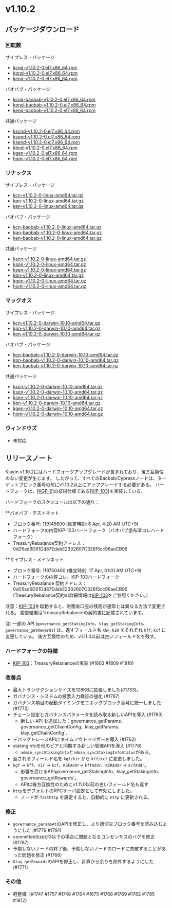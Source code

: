 # v1.10.2

## パッケージダウンロード

### 回転数<a id="rpm"></a>

サイプレス・パッケージ

- [kcnd-v1.10.2-0.el7.x86_64.rpm](https://packages.klaytn.net/klaytn/v1.10.2/kcnd-v1.10.2-0.el7.x86_64.rpm)
- [kpnd-v1.10.2-0.el7.x86_64.rpm](https://packages.klaytn.net/klaytn/v1.10.2/kpnd-v1.10.2-0.el7.x86_64.rpm)
- [kend-v1.10.2-0.el7.x86_64.rpm](https://packages.klaytn.net/klaytn/v1.10.2/kend-v1.10.2-0.el7.x86_64.rpm)

バオバブ・パッケージ

- [kcnd-baobab-v1.10.2-0.el7.x86_64.rpm](https://packages.klaytn.net/klaytn/v1.10.2/kcnd-baobab-v1.10.2-0.el7.x86_64.rpm)
- [kpnd-baobab-v1.10.2-0.el7.x86_64.rpm](https://packages.klaytn.net/klaytn/v1.10.2/kpnd-baobab-v1.10.2-0.el7.x86_64.rpm)
- [kend-baobab-v1.10.2-0.el7.x86_64.rpm](https://packages.klaytn.net/klaytn/v1.10.2/kend-baobab-v1.10.2-0.el7.x86_64.rpm)

共通パッケージ

- [kscnd-v1.10.2-0.el7.x86_64.rpm](https://packages.klaytn.net/klaytn/v1.10.2/kscnd-v1.10.2-0.el7.x86_64.rpm)
- [kspnd-v1.10.2-0.el7.x86_64.rpm](https://packages.klaytn.net/klaytn/v1.10.2/kspnd-v1.10.2-0.el7.x86_64.rpm)
- [ksend-v1.10.2-0.el7.x86_64.rpm](https://packages.klaytn.net/klaytn/v1.10.2/ksend-v1.10.2-0.el7.x86_64.rpm)
- [kbnd-v1.10.2-0.el7.x86_64.rpm](https://packages.klaytn.net/klaytn/v1.10.2/kbnd-v1.10.2-0.el7.x86_64.rpm)
- [kgen-v1.10.2-0.el7.x86_64.rpm](https://packages.klaytn.net/klaytn/v1.10.2/kgen-v1.10.2-0.el7.x86_64.rpm)
- [homi-v1.10.2-0.el7.x86_64.rpm](https://packages.klaytn.net/klaytn/v1.10.2/homi-v1.10.2-0.el7.x86_64.rpm)

### リナックス<a id="linux"></a>

サイプレス・パッケージ

- [kcn-v1.10.2-0-linux-amd64.tar.gz](https://packages.klaytn.net/klaytn/v1.10.2/kcn-v1.10.2-0-linux-amd64.tar.gz)
- [kpn-v1.10.2-0-linux-amd64.tar.gz](https://packages.klaytn.net/klaytn/v1.10.2/kpn-v1.10.2-0-linux-amd64.tar.gz)
- [ken-v1.10.2-0-linux-amd64.tar.gz](https://packages.klaytn.net/klaytn/v1.10.2/ken-v1.10.2-0-linux-amd64.tar.gz)

バオバブ・パッケージ

- [kcn-baobab-v1.10.2-0-linux-amd64.tar.gz](https://packages.klaytn.net/klaytn/v1.10.2/kcn-baobab-v1.10.2-0-linux-amd64.tar.gz)
- [kpn-baobab-v1.10.2-0-linux-amd64.tar.gz](https://packages.klaytn.net/klaytn/v1.10.2/kpn-baobab-v1.10.2-0-linux-amd64.tar.gz)
- [ken-baobab-v1.10.2-0-linux-amd64.tar.gz](https://packages.klaytn.net/klaytn/v1.10.2/ken-baobab-v1.10.2-0-linux-amd64.tar.gz)

共通パッケージ

- [kscn-v1.10.2-0-linux-amd64.tar.gz](https://packages.klaytn.net/klaytn/v1.10.2/kscn-v1.10.2-0-linux-amd64.tar.gz)
- [kspn-v1.10.2-0-linux-amd64.tar.gz](https://packages.klaytn.net/klaytn/v1.10.2/kspn-v1.10.2-0-linux-amd64.tar.gz)
- [ksen-v1.10.2-0-linux-amd64.tar.gz](https://packages.klaytn.net/klaytn/v1.10.2/ksen-v1.10.2-0-linux-amd64.tar.gz)
- [kbn-v1.10.2-0-linux-amd64.tar.gz](https://packages.klaytn.net/klaytn/v1.10.2/kbn-v1.10.2-0-linux-amd64.tar.gz)
- [kgen-v1.10.2-0-linux-amd64.tar.gz](https://packages.klaytn.net/klaytn/v1.10.2/kgen-v1.10.2-0-linux-amd64.tar.gz)
- [homi-v1.10.2-0-linux-amd64.tar.gz](https://packages.klaytn.net/klaytn/v1.10.2/homi-v1.10.2-0-linux-amd64.tar.gz)

### マックオス<a id="macos"></a>

サイプレス・パッケージ

- [kcn-v1.10.2-0-darwin-10.10-amd64.tar.gz](https://packages.klaytn.net/klaytn/v1.10.2/kcn-v1.10.2-0-darwin-10.10-amd64.tar.gz)
- [kpn-v1.10.2-0-darwin-10.10-amd64.tar.gz](https://packages.klaytn.net/klaytn/v1.10.2/kpn-v1.10.2-0-darwin-10.10-amd64.tar.gz)
- [ken-v1.10.2-0-darwin-10.10-amd64.tar.gz](https://packages.klaytn.net/klaytn/v1.10.2/ken-v1.10.2-0-darwin-10.10-amd64.tar.gz)

バオバブ・パッケージ

- [kcn-baobab-v1.10.2-0-darwin-10.10-amd64.tar.gz](https://packages.klaytn.net/klaytn/v1.10.2/kcn-baobab-v1.10.2-0-darwin-10.10-amd64.tar.gz)
- [kpn-baobab-v1.10.2-0-darwin-10.10-amd64.tar.gz](https://packages.klaytn.net/klaytn/v1.10.2/kpn-baobab-v1.10.2-0-darwin-10.10-amd64.tar.gz)
- [ken-baobab-v1.10.2-0-darwin-10.10-amd64.tar.gz](https://packages.klaytn.net/klaytn/v1.10.2/ken-baobab-v1.10.2-0-darwin-10.10-amd64.tar.gz)

共通パッケージ

- [kscn-v1.10.2-0-darwin-10.10-amd64.tar.gz](https://packages.klaytn.net/klaytn/v1.10.2/kscn-v1.10.2-0-darwin-10.10-amd64.tar.gz)
- [kspn-v1.10.2-0-darwin-10.10-amd64.tar.gz](https://packages.klaytn.net/klaytn/v1.10.2/kspn-v1.10.2-0-darwin-10.10-amd64.tar.gz)
- [ksen-v1.10.2-0-darwin-10.10-amd64.tar.gz](https://packages.klaytn.net/klaytn/v1.10.2/ksen-v1.10.2-0-darwin-10.10-amd64.tar.gz)
- [kbn-v1.10.2-0-darwin-10.10-amd64.tar.gz](https://packages.klaytn.net/klaytn/v1.10.2/kbn-v1.10.2-0-darwin-10.10-amd64.tar.gz)
- [kgen-v1.10.2-0-darwin-10.10-amd64.tar.gz](https://packages.klaytn.net/klaytn/v1.10.2/kgen-v1.10.2-0-darwin-10.10-amd64.tar.gz)
- [homi-v1.10.2-0-darwin-10.10-amd64.tar.gz](https://packages.klaytn.net/klaytn/v1.10.2/homi-v1.10.2-0-darwin-10.10-amd64.tar.gz)

### ウィンドウズ<a id="windows"></a>

- 未対応

## リリースノート

Klaytn v1.10.2にはハードフォークアップグレードが含まれており、後方互換性のない変更が生じます。 したがって、すべてのBaobab/Cypressノードは、ターゲットブロック番号の前にv1.10.2以上にアップグレードする必要がある。 ハードフォークは、[[KGP-6](https://govforum.klaytn.foundation/t/kgp-6-proposal-to-establish-a-sustainable-and-verifiable-klay-token-economy/157)]の技術仕様である[[KIP-103](https://kips.klaytn.foundation/KIPs/kip-103)]を実装している。

ハードフォークのスケジュールは以下の通り：

\*\*バオバブ・テストネット

- ブロック番号: 119145600 (推定時刻: 6 Apr, 4:20 AM UTC+9)
- ハードフォークの内容KIP-103ハードフォーク（バオバブ塗布済コレハードフォーク）
- TreasuryRebalance契約アドレス：0xD5ad6D61Dd87EdabE2332607C328f5cc96aeCB95

\*\*サイプレス・メインネット

- ブロック番号: 119750400 (推定時刻: 17 Apr, 01:01 AM UTC+9)
- ハードフォークの内容コレ、KIP-103ハードフォーク
- TreasuryRebalance 契約アドレス：0xD5ad6D61Dd87EdabE2332607C328f5cc96aeCB95
  (TreasuryRebalance契約の詳細情報は[KIP-103](https://kips.klaytn.foundation/KIPs/kip-103)をご参照ください。)

注意：[KIP-103](https://github.com/klaytn/kips/pull/104)を起動すると、財務省口座の残高が通常とは異なる方法で変更される。 変更結果はTreasuryRebalanceの契約書に記載されています。

注: 一部の API (`governance_getStakingInfo`、`klay_getStakingInfo`、`governance_getRewards`) は、返すフィールド名 `KGF`, `KIR` をそれぞれ `kff`, `kcf` に変更している。 後方互換性のため、v1.11.0以前は古いフィールド名を残す。

### ハードフォークの特徴

- [KIP-103](https://kips.klaytn.foundation/KIPs/kip-103)：TreasuryRebalanceの実装 (#1803 #1809 #1810)

### 改善点

- 最大トランザクションサイズを128KBに拡張しました(#1733)。
- ガバナンス・システムの投票入力検証の強化 (#1767)
- ガバナンス項目の起動タイミングをエポックブロック番号に統一しました(#1772)
- チェーン設定とガバナンスパラメータを読み取る新しいAPIを導入 (#1783)
  - 新しい API を追加した：governance_getParams`、`governance_getChainConfig`、`klay_getParams`、`klay_getChainConfig\`。
- デバッグトレースAPIにタイムアウトトリガーを導入 (#1762)
- stakingInfoを他のピアと同期する新しい管理APIを導入 (#1778)
  - `admin_syncStakingInfo`と`admin_syncStakingInfoStatus`がある。
- 返されるフィールド名を `kgf/kir` から `kff/kcf` に変更しました。
- `kgf` -> `kff`、`kir` -> `kcf`、`KGFAddr`-> `kffAddr`、`KIRAddr` -> `kcfAddr`。
  - 影響を受けるAPIgovernance_getStakingInfo`、`klay_getStakingInfo`、`governance_getRewards\`。
  - APIは後方互換性のためにv1.11.0以前の古いフィールド名も返す
- `http`をデフォルトのRPCサーバ設定として有効にしました。
  - ノードが `fasthttp` を設定すると、自動的に `http` に更新される。

### 修正

- `governance_paramsAt`のAPIを修正し、より適切なブロック番号を読み込むようにした (#1779 #1791)
- committeeSizeが3以下の場合に問題となるコンセンサスのバグを修正 (#1787)
- 予期しないノードの終了後、予期しないノードのロードに失敗することがあった問題を修正 (#1766)
- `klay_getRewards`のAPIを修正し、計算から余りを除外するようにした (#1771)

### その他

- 軽整備（#1747 #1757 #1748 #1764 #1675 #1768 #1769 #1782 #1785 #1812）
